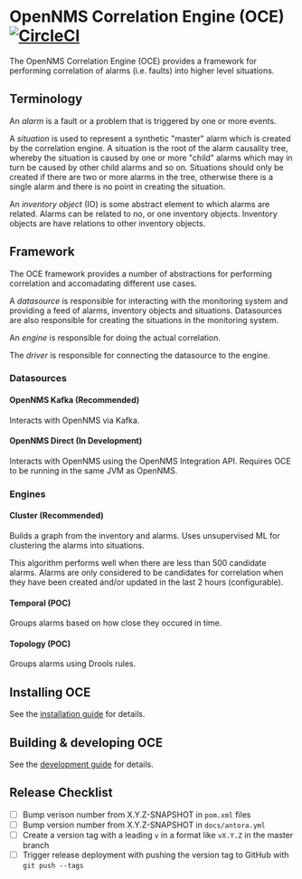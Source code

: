 # OpenNMS Correlation Engine (OCE) [![CircleCI](https://circleci.com/gh/OpenNMS/oce.svg?style=svg)](https://circleci.com/gh/OpenNMS/oce)

The OpenNMS Correlation Engine (OCE) provides a framework for performing correlation of alarms (i.e. faults) into higher level situations.

## Terminology

An *alarm* is a fault or a problem that is triggered by one or more events.

A *situation* is used to represent a synthetic "master" alarm which is created by the correlation engine.
A situation is the root of the alarm causality tree, whereby the situation is caused by one or more "child" alarms which may in turn be caused by other child alarms and so on.
Situations should only be created if there are two or more alarms in the tree, otherwise there is a single alarm and there is no point in creating the situation.

An *inventory object* (IO) is some abstract element to which alarms are related.
Alarms can be related to no, or one inventory objects.
Inventory objects are have relations to other inventory objects.

## Framework

The OCE framework provides a number of abstractions for performing correlation and accomadating different use cases.

A *datasource* is responsible for interacting with the monitoring system and providing a feed of alarms, inventory objects and situations.
Datasources  are also responsible for creating the situations in the monitoring system.

An *engine* is responsible for doing the actual correlation.

The *driver* is responsible for connecting the datasource to the engine.

### Datasources

#### OpenNMS Kafka (Recommended)

Interacts with OpenNMS via Kafka.

#### OpenNMS Direct (In Development)

Interacts with OpenNMS using the OpenNMS Integration API.
Requires OCE to be running in the same JVM as OpenNMS.

### Engines

#### Cluster (Recommended)

Builds a graph from the inventory and alarms.
Uses unsupervised ML for clustering the alarms into situations.

This algorithm performs well when there are less than 500 candidate alarms.
Alarms are only considered to be candidates for correlation when they have been created and/or updated in the last 2 hours (configurable).

#### Temporal (POC)

Groups alarms based on how close they occured in time.

#### Topology (POC)

Groups alarms using Drools rules.

## Installing OCE

See the [installation guide](INSTALL.md) for details.

## Building & developing OCE

See the [development guide](DEVEL.md) for details.

## Release Checklist

- [ ] Bump verison number from X.Y.Z-SNAPSHOT in `pom.xml` files
- [ ] Bump version number from X.Y.Z-SNAPSHOT in `docs/antora.yml`
- [ ] Create a version tag with a leading `v` in a format like `vX.Y.Z` in the master branch
- [ ] Trigger release deployment with pushing the version tag to GitHub with `git push --tags`

